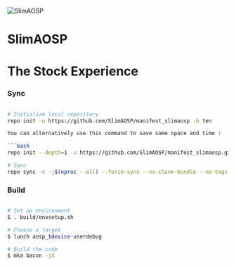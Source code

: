 ![SlimAOSP](https://github.com/SlimAOSP/manifest_slimaosp/blob/ten/banner/SlimAOSP.png)

# SlimAOSP #

# The Stock Experience #

### Sync ###

```bash

# Initialize local repository
repo init -u https://github.com/SlimAOSP/manifest_slimaosp -b ten

You can alternatively use this command to save some space and time :

```bash
repo init --depth=1 -u https://github.com/SlimAOSP/manifest_slimaosp.git -b ten

# Sync
repo sync -c -j$(nproc --all) --force-sync --no-clone-bundle --no-tags
```

### Build ###

```bash

# Set up environment
$ . build/envsetup.sh

# Choose a target
$ lunch aosp_$device-userdebug

# Build the code
$ mka bacon -jX
